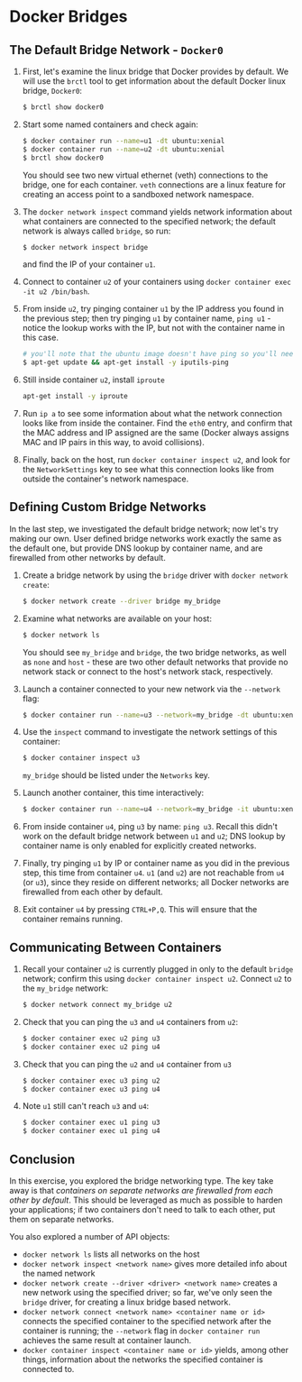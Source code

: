 # Docker Bridges

## The Default Bridge Network - `Docker0`

1. First, let's examine the linux bridge that Docker provides by default. We will use the `brctl` tool to get information about the default Docker linux bridge, `Docker0`:

    ```bash
    $ brctl show docker0
    ```

2. Start some named containers and check again:

    ```bash
    $ docker container run --name=u1 -dt ubuntu:xenial
    $ docker container run --name=u2 -dt ubuntu:xenial
    $ brctl show docker0
    ```

    You should see two new virtual ethernet (veth) connections to the bridge, one for each container. `veth` connections are a linux feature for creating an access point to a sandboxed network namespace.

3. The `docker network inspect` command yields network information about what containers are connected to the specified network; the default network is always called `bridge`, so run:

    ```bash
    $ docker network inspect bridge
    ```

    and find the IP of your container `u1`.

4. Connect to container `u2` of your containers using `docker container exec -it u2 /bin/bash`. 

5. From inside `u2`, try pinging container `u1` by the IP address you found in the previous step; then try pinging `u1` by container name, `ping u1` - notice the lookup works with the IP, but not with the container name in this case.

    ```bash
    # you'll note that the ubuntu image doesn't have ping so you'll need to install it
    $ apt-get update && apt-get install -y iputils-ping
    ```

6. Still inside container `u2`, install `iproute`

    ```bash
    apt-get install -y iproute
    ```
    
7. Run `ip a` to see some information about what the network connection looks like from inside the container. Find the `eth0` entry, and confirm that the MAC address and IP assigned are the same (Docker always assigns MAC and IP pairs in this way, to avoid collisions).

8. Finally, back on the host, run `docker container inspect u2`, and look for the `NetworkSettings` key to see what this connection looks like from outside the container's network namespace.

## Defining Custom Bridge Networks

In the last step, we investigated the default bridge network; now let's try making our own. User defined bridge networks work exactly the same as the default one, but provide DNS lookup by container name, and are firewalled from other networks by default.

1. Create a bridge network by using the `bridge` driver with `docker network create`:

    ```bash
    $ docker network create --driver bridge my_bridge
    ```

2. Examine what networks are available on your host:

    ```bash
    $ docker network ls
    ```

    You should see `my_bridge` and `bridge`, the two bridge networks, as well as `none` and `host` - these are two other default networks that provide no network stack or connect to the host's network stack, respectively.

3. Launch a container connected to your new network via the `--network` flag:

    ```bash
    $ docker container run --name=u3 --network=my_bridge -dt ubuntu:xenial
    ```

4. Use the `inspect` command to investigate the network settings of this container:

    ```bash
    $ docker container inspect u3
    ```

    `my_bridge` should be listed under the `Networks` key. 

5. Launch another container, this time interactively:

    ```bash
    $ docker container run --name=u4 --network=my_bridge -it ubuntu:xenial
    ```

6. From inside container `u4`, ping `u3` by name: `ping u3`. Recall this didn't work on the default bridge network between `u1` and `u2`; DNS lookup by container name is only enabled for explicitly created networks.

7. Finally, try pinging `u1` by IP or container name as you did in the previous step, this time from container `u4`. `u1` (and `u2`) are not reachable from `u4` (or `u3`), since they reside on different networks; all Docker networks are firewalled from each other by default.

8. Exit container `u4` by pressing `CTRL+P,Q`. This will ensure that the container remains running.

## Communicating Between Containers

1. Recall your container `u2` is currently plugged in only to the default `bridge` network; confirm this using `docker container inspect u2`. Connect `u2` to the `my_bridge` network:

    ```bash
    $ docker network connect my_bridge u2
    ```

2. Check that you can ping the `u3` and `u4` containers from `u2`:

    ```bash
    $ docker container exec u2 ping u3
    $ docker container exec u2 ping u4
    ```

3. Check that you can ping the `u2` and `u4` container from `u3`

    ```bash
    $ docker container exec u3 ping u2
    $ docker container exec u3 ping u4
    ```

4. Note `u1` still can't reach `u3` and `u4`:

    ```bash
    $ docker container exec u1 ping u3
    $ docker container exec u1 ping u4
    ```

## Conclusion

In this exercise, you explored the bridge networking type. The key take away is that *containers on separate networks are firewalled from each other by default*. This should be leveraged as much as possible to harden your applications; if two containers don't need to talk to each other, put them on separate networks.

You also explored a number of API objects:

 - `docker network ls` lists all networks on the host
 - `docker network inspect <network name>` gives more detailed info about the named network
 - `docker network create --driver <driver> <network name>` creates a new network using the specified driver; so far, we've only seen the `bridge` driver, for creating a linux bridge based network.
 - `docker network connect <network name> <container name or id>` connects the specified container to the specified network after the container is running; the `--network` flag in `docker container run` achieves the same result at container launch.
 - `docker container inspect <container name or id>` yields, among other things, information about the networks the specified container is connected to.
 
